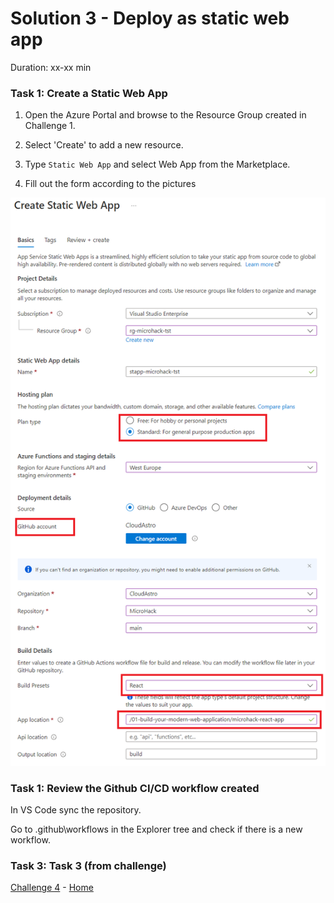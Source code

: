 # Solution 3 - Deploy as static web app

Duration: xx-xx min

### Task 1: Create a Static Web App

1. Open the Azure Portal and browse to the Resource Group created in Challenge 1.

2. Select 'Create' to add a new resource.

3. Type `Static Web App` and select Web App from the Marketplace.

4. Fill out the form according to the pictures

![image](../.images/31-create-staticwebapp.PNG)

### Task 1: Review the Github CI/CD workflow created

In VS Code sync the repository.

Go to .github\workflows in the Explorer tree and check if there is a new workflow.



### Task 3: Task 3 (from challenge)



[Challenge 4](../Challenges/04-Deploy-as-app-service.md) - [Home](./../README.md)